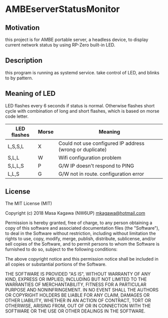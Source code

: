 # AMBEserverStatusMonitor

## Motivation
this project is for AMBE portable server, a headless device, to display current network status by using RP-Zero built-in LED.

## Description
this program is running as systemd service. take control of LED, and blinks to by pattern.

## Meaning of LED
LED flashes every 6 seconds if status is normal. Otherwise flashes short cycle with combination of long and short flashes, 
which is based on morse code letter.

|LED flashes|Morse|Meaning                                                 |
|-----------|-----|--------------------------------------------------------|
|L,S,S,L    | X   |Could not use configured IP address (wrong or duplicate)|
|S,L,L      | W   |Wifi configuration problem                              |
|S,L,L,S    | P   |G/W IP doesn't respond to PING                          |
|L,L,S      | G   |G/W not in route. configuration error                   |

## License

The MIT License (MIT)

Copyright (c) 2018 Masa Kagawa (NW6UP) mkagawa@hotmail.com

Permission is hereby granted, free of charge, to any person obtaining a copy
of this software and associated documentation files (the "Software"), to deal
in the Software without restriction, including without limitation the rights
to use, copy, modify, merge, publish, distribute, sublicense, and/or sell
copies of the Software, and to permit persons to whom the Software is
furnished to do so, subject to the following conditions:

The above copyright notice and this permission notice shall be included in
all copies or substantial portions of the Software.

THE SOFTWARE IS PROVIDED "AS IS", WITHOUT WARRANTY OF ANY KIND, EXPRESS OR
IMPLIED, INCLUDING BUT NOT LIMITED TO THE WARRANTIES OF MERCHANTABILITY,
FITNESS FOR A PARTICULAR PURPOSE AND NONINFRINGEMENT. IN NO EVENT SHALL THE
AUTHORS OR COPYRIGHT HOLDERS BE LIABLE FOR ANY CLAIM, DAMAGES OR OTHER
LIABILITY, WHETHER IN AN ACTION OF CONTRACT, TORT OR OTHERWISE, ARISING FROM,
OUT OF OR IN CONNECTION WITH THE SOFTWARE OR THE USE OR OTHER DEALINGS IN
THE SOFTWARE.

